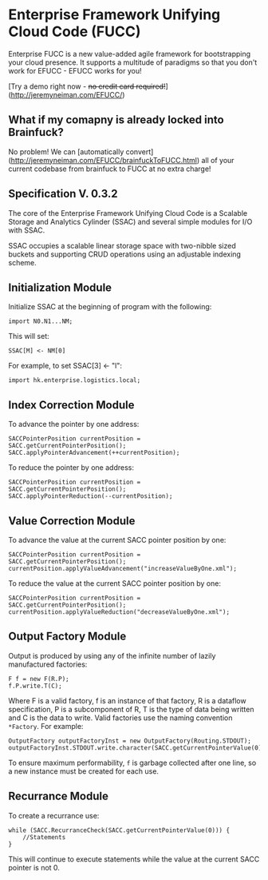 Enterprise Framework Unifying Cloud Code (FUCC)
===============================================

Enterprise FUCC is a new value-added agile framework for bootstrapping your cloud presence.  It supports a multitude of paradigms so that you don't work for EFUCC - EFUCC works for you!

[Try a demo right now - ~~no credit card required!~~] (http://jeremyneiman.com/EFUCC/)

What if my comapny is already locked into Brainfuck?
----------------------------------------------------

No problem!  We can [automatically convert] (http://jeremyneiman.com/EFUCC/brainfuckToFUCC.html) all of your current codebase from brainfuck to FUCC at no extra charge!

Specification V. 0.3.2
----------------------

The core of the Enterprise Framework Unifying Cloud Code is a Scalable Storage and Analytics Cylinder (SSAC) and several simple modules for I/O with SSAC.

SSAC occupies a scalable linear storage space with two-nibble sized buckets and supporting CRUD operations using an adjustable indexing scheme.

Initialization Module
---------------------

Initialize SSAC at the beginning of program with the following:

	import N0.N1...NM;
	
This will set:

	SSAC[M] <- NM[0]
	
For example, to set SSAC[3] <- "l":

	import hk.enterprise.logistics.local;
	

Index Correction Module
-----------------------

To advance the pointer by one address:

	SACCPointerPosition currentPosition = SACC.getCurrentPointerPosition();
	SACC.applyPointerAdvancement(++currentPosition);
	
To reduce the pointer by one address:

	SACCPointerPosition currentPosition = SACC.getCurrentPointerPosition();
	SACC.applyPointerReduction(--currentPosition);	
	
	
Value Correction Module
-----------------------

To advance the value at the current SACC pointer position by one:

	SACCPointerPosition currentPosition = SACC.getCurrentPointerPosition();
	currentPosition.applyValueAdvancement("increaseValueByOne.xml");
	
To reduce the value at the current SACC pointer position by one:

	SACCPointerPosition currentPosition = SACC.getCurrentPointerPosition();
	currentPosition.applyValueReduction("decreaseValueByOne.xml");	


Output Factory Module
---------------------

Output is produced by using any of the infinite number of lazily manufactured factories:

	F f = new F(R.P);
	f.P.write.T(C);

Where F is a valid factory, f is an instance of that factory, R is a dataflow specification, P is a subcomponent of R, T is the type of data being written and C is the data to write.  Valid factories use the naming convention `*Factory`. For example:

	OutputFactory outputFactoryInst = new OutputFactory(Routing.STDOUT);
	outputFactoryInst.STDOUT.write.character(SACC.getCurrentPointerValue(0));
	
To ensure maximum performability, `f` is garbage collected after one line, so a new instance must be created for each use.
	
	
Recurrance Module
-----------------

To create a recurrance use:

	while (SACC.RecurranceCheck(SACC.getCurrentPointerValue(0))) {
		//Statements
	}

This will continue to execute statements while the value at the current SACC pointer is not 0.
